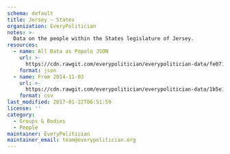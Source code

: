 ```yaml
---
schema: default
title: Jersey — States
organization: EveryPolitician
notes: >-
  Data on the people within the States legislature of Jersey.
resources:
  - name: All Data as Popolo JSON
    url: >-
      https://cdn.rawgit.com/everypolitician/everypolitician-data/fe071901beb78ab9d13d5580fa8c6496475678ed/data/Jersey/States/ep-popolo-v1.0.json
    format: json
  - name: From 2014-11-03
    url: >-
      https://cdn.rawgit.com/everypolitician/everypolitician-data/1b5e1735a6ef6dc92af7856a531461782e811129/data/Jersey/States/term-2011.csv
    format: csv
last_modified: 2017-01-22T06:51:59
license: ''
category:
  - Groups & Bodies
  - People
maintainer: EveryPolitician
maintainer_email: team@everypolitician.org
---
```

